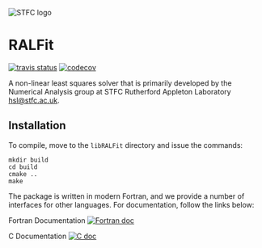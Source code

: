 ![STFC logo](http://www.stfc.ac.uk/stfc/includes/themes/MuraSTFC/assets/legacy/2473_web_2.png)

# RALFit

[![travis status](https://travis-ci.org/ralna/RALFit.svg?branch=master)](https://travis-ci.org/ralna/RALFit)
[![codecov](https://codecov.io/gh/ralna/RALFit/branch/master/graph/badge.svg)](https://codecov.io/gh/ralna/RALFit)

A non-linear least squares solver that is primarily developed by the Numerical Analysis group at STFC Rutherford Appleton Laboratory hsl@stfc.ac.uk.

## Installation

To compile, move to the `libRALFit` directory and issue the commands:
```
mkdir build
cd build
cmake ..
make
```

The package is written in modern Fortran, and we provide a number of interfaces for other languages.  For documentation, follow the links below:

Fortran Documentation [![Fortran doc](https://readthedocs.org/projects/ralfit-fortran/badge/?version=latest)](http://ralfit.readthedocs.io/projects/Fortran/en/latest/?badge=latest)

C Documentation [![C doc](https://readthedocs.org/projects/ralfit-c/badge/?version=latest)](http://ralfit.readthedocs.io/projects/C/en/latest/?badge=latest)

